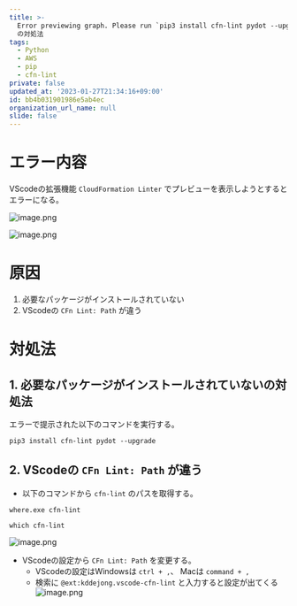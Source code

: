 ```yaml
---
title: >-
  Error previewing graph. Please run `pip3 install cfn-lint pydot --upgrade`
  の対処法
tags:
  - Python
  - AWS
  - pip
  - cfn-lint
private: false
updated_at: '2023-01-27T21:34:16+09:00'
id: bb4b031901986e5ab4ec
organization_url_name: null
slide: false
---
```

# エラー内容

VScodeの拡張機能 `CloudFormation Linter` でプレビューを表示しようとするとエラーになる。

![image.png](https://qiita-image-store.s3.ap-northeast-1.amazonaws.com/0/449867/6fd4e49f-27be-0e1e-23e4-6c3b92de3a69.png)

![image.png](https://qiita-image-store.s3.ap-northeast-1.amazonaws.com/0/449867/7f78dc68-8638-f60c-75df-8560db862662.png)


# 原因
1. 必要なパッケージがインストールされていない
2. VScodeの `CFn Lint: Path` が違う

# 対処法
## 1. 必要なパッケージがインストールされていないの対処法
エラーで提示された以下のコマンドを実行する。
```
pip3 install cfn-lint pydot --upgrade
```

## 2. VScodeの `CFn Lint: Path` が違う
- 以下のコマンドから `cfn-lint` のパスを取得する。
```shell:Windowsの場合
where.exe cfn-lint
```
```shell:Mac または Linuxの場合
which cfn-lint
```

![image.png](https://qiita-image-store.s3.ap-northeast-1.amazonaws.com/0/449867/30fd49d2-33bb-fa68-7158-d66360ff6ffb.png)

- VScodeの設定から `CFn Lint: Path` を変更する。
    - VScodeの設定はWindowsは `ctrl + ,`、 Macは `command + ,`
    - 検索に `@ext:kddejong.vscode-cfn-lint` と入力すると設定が出てくる
![image.png](https://qiita-image-store.s3.ap-northeast-1.amazonaws.com/0/449867/7aff21ce-6933-a689-5b73-298560570e5b.png)
